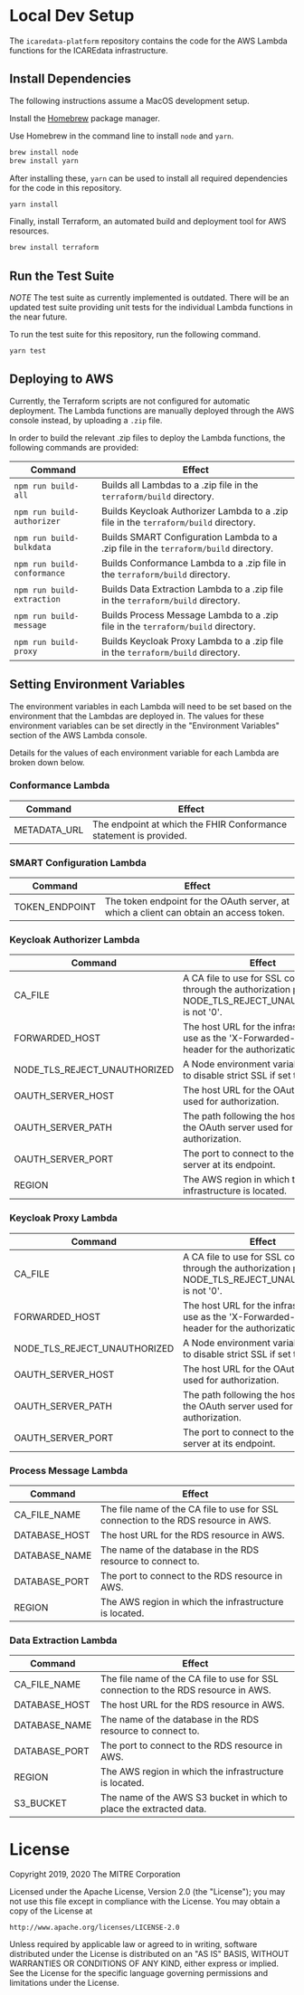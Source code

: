 # Local Dev Setup

The `icaredata-platform` repository contains the code for the AWS Lambda functions for the ICAREdata infrastructure.
## Install Dependencies  

The following instructions assume a MacOS development setup.

Install the [Homebrew](https://brew.sh/) package manager.

Use Homebrew in the command line to install `node` and `yarn`.

```bash
brew install node
brew install yarn
```

After installing these, `yarn` can be used to install all required dependencies for the code in this repository.

```bash
yarn install
```

Finally, install Terraform, an automated build and deployment tool for AWS resources.

```bash
brew install terraform
```

## Run the Test Suite

*NOTE* The test suite as currently implemented is outdated. There will be an updated test suite providing unit tests for the individual Lambda functions in the near future.

To run the test suite for this repository, run the following command.

```bash
yarn test
```

## Deploying to AWS

Currently, the Terraform scripts are not configured for automatic deployment. The Lambda functions are manually deployed through the AWS console instead, by uploading a `.zip` file.

In order to build the relevant .zip files to deploy the Lambda functions, the following commands are provided:

Command | Effect
--- | ---
`npm run build-all` | Builds all Lambdas to a .zip file in the `terraform/build` directory.
`npm run build-authorizer` | Builds Keycloak Authorizer Lambda to a .zip file in the `terraform/build` directory.
`npm run build-bulkdata` | Builds SMART Configuration Lambda to a .zip file in the `terraform/build` directory.
`npm run build-conformance` | Builds Conformance Lambda to a .zip file in the `terraform/build` directory.
`npm run build-extraction` | Builds Data Extraction Lambda to a .zip file in the `terraform/build` directory.
`npm run build-message` | Builds Process Message Lambda to a .zip file in the `terraform/build` directory.
`npm run build-proxy` | Builds Keycloak Proxy Lambda to a .zip file in the `terraform/build` directory.

## Setting Environment Variables

The environment variables in each Lambda will need to be set based on the environment that the Lambdas are deployed in. The values for these
environment variables can be set directly in the "Environment Variables" section of the AWS Lambda console.

Details for the values of each environment variable for each Lambda are broken down below.

### Conformance Lambda

Command | Effect
--- | ---
METADATA_URL | The endpoint at which the FHIR Conformance statement is provided.

### SMART Configuration Lambda

Command | Effect
--- | ---
TOKEN_ENDPOINT | The token endpoint for the OAuth server, at which a client can obtain an access token.

### Keycloak Authorizer Lambda

Command | Effect
--- | ---
CA_FILE | A CA file to use for SSL connection through the authorization process if NODE_TLS_REJECT_UNAUTHORIZED is not '0'.
FORWARDED_HOST | The host URL for the infrastructure to use as the 'X-Forwarded-Host' header for the authorization request.
NODE_TLS_REJECT_UNAUTHORIZED | A Node environment variable to set to disable strict SSL if set to '0'.
OAUTH_SERVER_HOST | The host URL for the OAuth server used for authorization.
OAUTH_SERVER_PATH | The path following the host URL for the OAuth server used for authorization.
OAUTH_SERVER_PORT | The port to connect to the OAuth server at its endpoint.
REGION | The AWS region in which the infrastructure is located.

### Keycloak Proxy Lambda

Command | Effect
--- | ---
CA_FILE | A CA file to use for SSL connection through the authorization process if NODE_TLS_REJECT_UNAUTHORIZED is not '0'.
FORWARDED_HOST | The host URL for the infrastructure to use as the 'X-Forwarded-Host' header for the authorization request.
NODE_TLS_REJECT_UNAUTHORIZED | A Node environment variable to set to disable strict SSL if set to '0'.
OAUTH_SERVER_HOST | The host URL for the OAuth server used for authorization.
OAUTH_SERVER_PATH | The path following the host URL for the OAuth server used for authorization.
OAUTH_SERVER_PORT | The port to connect to the OAuth server at its endpoint.

### Process Message Lambda

Command | Effect
--- | ---
CA_FILE_NAME | The file name of the CA file to use for SSL connection to the RDS resource in AWS.
DATABASE_HOST | The host URL for the RDS resource in AWS.
DATABASE_NAME | The name of the database in the RDS resource to connect to.
DATABASE_PORT | The port to connect to the RDS resource in AWS.
REGION | The AWS region in which the infrastructure is located.

### Data Extraction Lambda

Command | Effect
--- | ---
CA_FILE_NAME | The file name of the CA file to use for SSL connection to the RDS resource in AWS.
DATABASE_HOST | The host URL for the RDS resource in AWS.
DATABASE_NAME | The name of the database in the RDS resource to connect to.
DATABASE_PORT | The port to connect to the RDS resource in AWS.
REGION | The AWS region in which the infrastructure is located.
S3_BUCKET | The name of the AWS S3 bucket in which to place the extracted data.

# License

Copyright 2019, 2020 The MITRE Corporation

Licensed under the Apache License, Version 2.0 (the "License");
you may not use this file except in compliance with the License.
You may obtain a copy of the License at

    http://www.apache.org/licenses/LICENSE-2.0

Unless required by applicable law or agreed to in writing, software
distributed under the License is distributed on an "AS IS" BASIS,
WITHOUT WARRANTIES OR CONDITIONS OF ANY KIND, either express or implied.
See the License for the specific language governing permissions and
limitations under the License.
